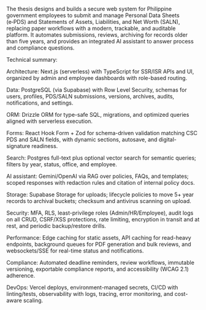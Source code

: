 The thesis designs and builds a secure web system for Philippine government employees to submit and manage Personal Data Sheets (e‑PDS) and Statements of Assets, Liabilities, and Net Worth (SALN), replacing paper workflows with a modern, trackable, and auditable platform. It automates submissions, reviews, archiving for records older than five years, and provides an integrated AI assistant to answer process and compliance questions.

Technical summary:

Architecture: Next.js (serverless) with TypeScript for SSR/ISR APIs and UI, organized by admin and employee dashboards with role-based routing.

Data: PostgreSQL (via Supabase) with Row Level Security, schemas for users, profiles, PDS/SALN submissions, versions, archives, audits, notifications, and settings.

ORM: Drizzle ORM for type-safe SQL, migrations, and optimized queries aligned with serverless execution.

Forms: React Hook Form + Zod for schema-driven validation matching CSC PDS and SALN fields, with dynamic sections, autosave, and digital-signature readiness.

Search: Postgres full-text plus optional vector search for semantic queries; filters by year, status, office, and employee.

AI assistant: Gemini/OpenAI via RAG over policies, FAQs, and templates; scoped responses with redaction rules and citation of internal policy docs.

Storage: Supabase Storage for uploads; lifecycle policies to move 5+ year records to archival buckets; checksum and antivirus scanning on upload.

Security: MFA, RLS, least-privilege roles (Admin/HR/Employee), audit logs on all CRUD, CSRF/XSS protections, rate limiting, encryption in transit and at rest, and periodic backup/restore drills.

Performance: Edge caching for static assets, API caching for read-heavy endpoints, background queues for PDF generation and bulk reviews, and websockets/SSE for real-time status and notifications.

Compliance: Automated deadline reminders, review workflows, immutable versioning, exportable compliance reports, and accessibility (WCAG 2.1) adherence.

DevOps: Vercel deploys, environment-managed secrets, CI/CD with linting/tests, observability with logs, tracing, error monitoring, and cost-aware scaling.

